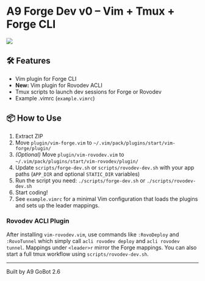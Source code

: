 # A9 Forge Dev v0 – Vim + Tmux + Forge CLI
![](https://a9group.net/a9logo.png)

## 🛠 Features
- Vim plugin for Forge CLI
- **New:** Vim plugin for Rovodev ACLI
- Tmux scripts to launch dev sessions for Forge or Rovodev
- Example .vimrc (`example.vimrc`)

## 📦 How to Use

1. Extract ZIP
2. Move `plugin/vim-forge.vim` to `~/.vim/pack/plugins/start/vim-forge/plugin/`
3. *(Optional)* Move `plugin/vim-rovodev.vim` to `~/.vim/pack/plugins/start/vim-rovodev/plugin/`
4. Update `scripts/forge-dev.sh` or `scripts/rovodev-dev.sh` with your app paths
   (`APP_DIR` and optional `STATIC_DIR` variables)
5. Run the script you need: `./scripts/forge-dev.sh` or `./scripts/rovodev-dev.sh`
6. Start coding!
7. See `example.vimrc` for a minimal Vim configuration that loads the plugins and sets up the leader mappings.

### Rovodev ACLI Plugin

After installing `vim-rovodev.vim`, use commands like `:RovoDeploy` and `:RovoTunnel`
which simply call `acli rovodev deploy` and `acli rovodev tunnel`.  Mappings under
`<leader>r` mirror the Forge mappings.
You can also start a full tmux workflow using `scripts/rovodev-dev.sh`.

---
Built by A9 GoBot 2.6 

